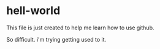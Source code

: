 # hell-world

This file is just created to help me learn how to use github.

So difficult. i'm trying getting used to it.
